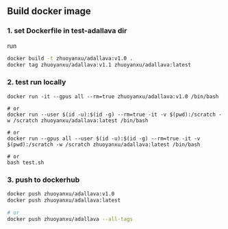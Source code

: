 ## Build docker image

### 1. set Dockerfile in test-adallava dir
run

``` bash
docker build -t zhuoyanxu/adallava:v1.0 .
docker tag zhuoyanxu/adallava:v1.1 zhuoyanxu/adallava:latest
```


### 2. test run locally
```
docker run -it --gpus all --rm=true zhuoyanxu/adallava:v1.0 /bin/bash

# or
docker run --user $(id -u):$(id -g) --rm=true -it -v $(pwd):/scratch -w /scratch zhuoyanxu/adallava:latest /bin/bash

# or
docker run --gpus all --user $(id -u):$(id -g) --rm=true -it -v $(pwd):/scratch -w /scratch zhuoyanxu/adallava:latest /bin/bash

# or
bash test.sh
```

### 3. push to dockerhub
```bash
docker push zhuoyanxu/adallava:v1.0
docker push zhuoyanxu/adallava:latest

# or
docker push zhuoyanxu/adallava --all-tags
```

